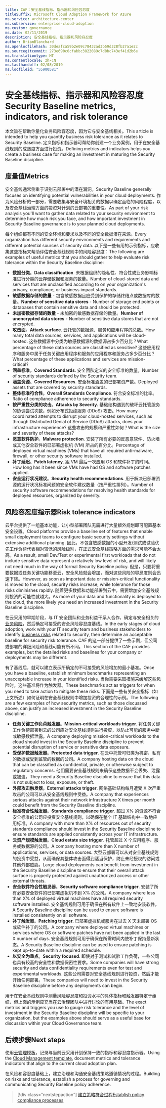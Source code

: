```yaml
---
title: CAF：安全基线指标、指示器和风险容忍度
titleSuffix: Microsoft Cloud Adoption Framework for Azure
ms.service: architecture-center
ms.subservice: enterprise-cloud-adoption
ms.custom: governance
ms.date: 02/11/2019
description: 安全基线指标、指示器和风险容忍度
author: BrianBlanchard
ms.openlocfilehash: 30deafca59b2e09c78432ad3b59d328fb27a1e2c
ms.sourcegitcommit: 273e690c0cfabbc3822089c7d8bc743ef41d2b6e
ms.translationtype: HT
ms.contentlocale: zh-CN
ms.lasthandoff: 02/08/2019
ms.locfileid: "55900581"
---
```

# <a name="security-baseline-metrics-indicators-and-risk-tolerance"></a><span data-ttu-id="11a24-103">安全基线指标、指示器和风险容忍度</span><span class="sxs-lookup"><span data-stu-id="11a24-103">Security Baseline metrics, indicators, and risk tolerance</span></span>

<span data-ttu-id="11a24-104">本文旨在帮助你量化业务风险容忍度，因为它与安全基线相关。</span><span class="sxs-lookup"><span data-stu-id="11a24-104">This article is intended to help you quantify business risk tolerance as it relates to Security Baseline.</span></span> <span data-ttu-id="11a24-105">定义指标和指示器可帮助你创建一个业务案例，用于在安全基线规则的成熟度方面进行投资。</span><span class="sxs-lookup"><span data-stu-id="11a24-105">Defining metrics and indicators helps you create a business case for making an investment in maturing the Security Baseline discipline.</span></span>

## <a name="metrics"></a><span data-ttu-id="11a24-106">度量值</span><span class="sxs-lookup"><span data-stu-id="11a24-106">Metrics</span></span>

<span data-ttu-id="11a24-107">安全基线通常侧重于识别云部署中的潜在漏洞。</span><span class="sxs-lookup"><span data-stu-id="11a24-107">Security Baseline generally focuses on identifying potential vulnerabilities in your cloud deployments.</span></span> <span data-ttu-id="11a24-108">作为风险分析的一部分，需要收集与安全环境相关的数据以确定面临的风险程度，以及安全基线治理方面的投资对计划的云部署的重要性。</span><span class="sxs-lookup"><span data-stu-id="11a24-108">As part of your risk analysis you'll want to gather data related to your security environment to determine how much risk you face, and how important investment in Security Baseline governance is to your planned cloud deployments.</span></span>

<span data-ttu-id="11a24-109">每个组织都有不同的安全环境和要求以及不同的安全数据潜在来源。</span><span class="sxs-lookup"><span data-stu-id="11a24-109">Every organization has different security environments and requirements and different potential sources of security data.</span></span> <span data-ttu-id="11a24-110">以下是一些有用的示例指标，应收集这些指标来帮助评估安全基线规则中的风险容忍度：</span><span class="sxs-lookup"><span data-stu-id="11a24-110">The following are examples of useful metrics that you should gather to help evaluate risk tolerance within the Security Baseline discipline:</span></span>

- <span data-ttu-id="11a24-111">**数据分类**。</span><span class="sxs-lookup"><span data-stu-id="11a24-111">**Data classification**.</span></span> <span data-ttu-id="11a24-112">未根据组织的隐私性、符合性或业务影响标准进行分类的云存储数据和服务的数量。</span><span class="sxs-lookup"><span data-stu-id="11a24-112">Number of cloud-stored data and services that are unclassified according to on your organization's privacy, compliance, or business impact standards.</span></span>
- <span data-ttu-id="11a24-113">**敏感数据存储的数量** - 包含敏感数据且应受到保护的存储终结点或数据库的数量。</span><span class="sxs-lookup"><span data-stu-id="11a24-113">**Number of sensitive data stores** - Number of storage end points or databases that contain sensitive data and should be protected.</span></span>
- <span data-ttu-id="11a24-114">**未加密数据存储的数量** - 未加密的敏感数据存储的数量。</span><span class="sxs-lookup"><span data-stu-id="11a24-114">**Number of unencrypted data stores** - Number of sensitive data stores that are not encrypted.</span></span>
- <span data-ttu-id="11a24-115">**攻击面**。</span><span class="sxs-lookup"><span data-stu-id="11a24-115">**Attack surface**.</span></span> <span data-ttu-id="11a24-116">云托管的数据源、服务和应用程序的总数。</span><span class="sxs-lookup"><span data-stu-id="11a24-116">How many total data sources, services, and applications will be cloud-hosted.</span></span> <span data-ttu-id="11a24-117">这些数据源中分类为敏感数据源的数据源占多少百分比？</span><span class="sxs-lookup"><span data-stu-id="11a24-117">What percentage of these data sources are classified as sensitive?</span></span> <span data-ttu-id="11a24-118">这些应用程序和服务中属于任务关键应用程序和服务的应用程序和服务占多少百分比？</span><span class="sxs-lookup"><span data-stu-id="11a24-118">What percentage of these applications and services are mission-critical?</span></span>
- <span data-ttu-id="11a24-119">**涵盖标准**。</span><span class="sxs-lookup"><span data-stu-id="11a24-119">**Covered Standards**.</span></span> <span data-ttu-id="11a24-120">安全团队定义的安全标准的数量。</span><span class="sxs-lookup"><span data-stu-id="11a24-120">Number of security standards defined by the Security team.</span></span>
- <span data-ttu-id="11a24-121">**涵盖资源**。</span><span class="sxs-lookup"><span data-stu-id="11a24-121">**Covered Resources**.</span></span> <span data-ttu-id="11a24-122">安全标准涵盖的已部署资产数。</span><span class="sxs-lookup"><span data-stu-id="11a24-122">Deployed assets that are covered by security standards.</span></span>
- <span data-ttu-id="11a24-123">**整体标准符合性**。</span><span class="sxs-lookup"><span data-stu-id="11a24-123">**Overall Standards Compliance**.</span></span> <span data-ttu-id="11a24-124">符合安全标准的比率。</span><span class="sxs-lookup"><span data-stu-id="11a24-124">Ratio of compliance adherence to security standards.</span></span>
- <span data-ttu-id="11a24-125">**按严重性分类的攻击**。</span><span class="sxs-lookup"><span data-stu-id="11a24-125">**Attacks by Severity**.</span></span> <span data-ttu-id="11a24-126">基础结构遇到的破坏云托管服务的协调尝试次数，例如分布式拒绝服务 (DDoS) 攻击。</span><span class="sxs-lookup"><span data-stu-id="11a24-126">How many coordinated attempts to disrupt your cloud-hosted services, such as through Distributed Denial of Service (DDoS) attacks, does your infrastructure experience?</span></span> <span data-ttu-id="11a24-127">这些攻击的规模和严重性如何？</span><span class="sxs-lookup"><span data-stu-id="11a24-127">What is the size and severity of these attacks?</span></span>
- <span data-ttu-id="11a24-128">**恶意软件防护**。</span><span class="sxs-lookup"><span data-stu-id="11a24-128">**Malware protection**.</span></span> <span data-ttu-id="11a24-129">安装了所有必要的反恶意软件、防火墙或其他安全软件的已部署虚拟机 (VM) 所占的百分比。</span><span class="sxs-lookup"><span data-stu-id="11a24-129">Percentage of deployed virtual machines (VMs) that have all required anti-malware, firewall, or other security software installed.</span></span>
- <span data-ttu-id="11a24-130">**补丁延迟**。</span><span class="sxs-lookup"><span data-stu-id="11a24-130">**Patch latency**.</span></span> <span data-ttu-id="11a24-131">距 VM 最后一次应用 OS 和软件补丁的时间。</span><span class="sxs-lookup"><span data-stu-id="11a24-131">How long has it been since VMs have had OS and software patches applied.</span></span>
- <span data-ttu-id="11a24-132">**安全运行状况建议**。</span><span class="sxs-lookup"><span data-stu-id="11a24-132">**Security health recommendations**.</span></span> <span data-ttu-id="11a24-133">用于解决已部署资源的运行状况标准问题的安全软件建议数量（按严重性排列）。</span><span class="sxs-lookup"><span data-stu-id="11a24-133">Number of security software recommendations for resolving health standards for deployed resources, organized by severity.</span></span>

## <a name="risk-tolerance-indicators"></a><span data-ttu-id="11a24-134">风险容忍度指示器</span><span class="sxs-lookup"><span data-stu-id="11a24-134">Risk tolerance indicators</span></span>

<span data-ttu-id="11a24-135">云平台提供了一组基本功能，让小型部署团队无需进行大量额外规划即可配置基本安全设置。</span><span class="sxs-lookup"><span data-stu-id="11a24-135">Cloud platforms provide a baseline set of features that enable small deployment teams to configure basic security settings without extensive additional planning.</span></span> <span data-ttu-id="11a24-136">因此，不包含敏感数据的小型开发/测试或试验优先工作负荷代表相对较低的风险级别，在正式安全基线策略方面的需求可能不会太高。</span><span class="sxs-lookup"><span data-stu-id="11a24-136">As a result, small Dev/Test or experimental first workloads that do not include sensitive data represent a relatively low level of risk, and will likely not need much in the way of formal Security Baseline policy.</span></span> <span data-ttu-id="11a24-137">但是，只要将重要数据或任务关键功能移至云，安全风险就会增加，而对这些风险的容忍度则会迅速下降。</span><span class="sxs-lookup"><span data-stu-id="11a24-137">However, as soon as important data or mission-critical functionality is moved to the cloud, security risks increase, while tolerance for those risks diminishes rapidly.</span></span> <span data-ttu-id="11a24-138">随着更多数据和功能部署到云中，需要增加安全基线规则投资的可能性就越大。</span><span class="sxs-lookup"><span data-stu-id="11a24-138">As more of your data and functionality is deployed to the cloud, the more likely you need an increased investment in the Security Baseline discipline.</span></span>

<span data-ttu-id="11a24-139">在云采用的早期阶段，与 IT 安全团队和业务利益干系人合作，确定与安全相关的[业务风险](business-risks.md)，然后确定可接受的安全风险容忍度基线。</span><span class="sxs-lookup"><span data-stu-id="11a24-139">In the early stages of cloud adoption, work with your IT security team and business stakeholders to identify [business risks](business-risks.md) related to security, then determine an acceptable baseline for security risk tolerance.</span></span> <span data-ttu-id="11a24-140">CAF 的这一部分提供了一些示例，但公司或部署的详细风险和基线可能有所不同。</span><span class="sxs-lookup"><span data-stu-id="11a24-140">This section of the CAF provides examples, but the detailed risks and baselines for your company or deployments may be different.</span></span>

<span data-ttu-id="11a24-141">有了基线后，就可以建立表示所确定的不可接受的风险增加的最小基准。</span><span class="sxs-lookup"><span data-stu-id="11a24-141">Once you have a baseline, establish minimum benchmarks representing an unacceptable increase in your identified risks.</span></span> <span data-ttu-id="11a24-142">当你需要采取措施来缓解这些风险时，这些基准将作为触发器。</span><span class="sxs-lookup"><span data-stu-id="11a24-142">These benchmarks act as triggers for when you need to take action to mitigate these risks.</span></span> <span data-ttu-id="11a24-143">下面是一些有关安全指标（如上文所述）如何证明在安全基线规则中增加投资的合理性的示例。</span><span class="sxs-lookup"><span data-stu-id="11a24-143">The following are a few examples of how security metrics, such as those discussed above, can justify an increased investment in the Security Baseline discipline.</span></span>

- <span data-ttu-id="11a24-144">**任务关键工作负荷触发器**。</span><span class="sxs-lookup"><span data-stu-id="11a24-144">**Mission-critical workloads trigger**.</span></span> <span data-ttu-id="11a24-145">将任务关键工作负荷部署到云的公司应对安全基线规则进行投资，以防止可能的服务中断或敏感数据泄露。</span><span class="sxs-lookup"><span data-stu-id="11a24-145">A company deploying mission-critical workloads to the cloud should invest in the Security Baseline discipline to prevent potential disruption of service or sensitive data exposure.</span></span>
- <span data-ttu-id="11a24-146">**受保护数据触发器**。</span><span class="sxs-lookup"><span data-stu-id="11a24-146">**Protected data trigger**.</span></span> <span data-ttu-id="11a24-147">在云中托管可归类为机密、私有的数据或受到监管的数据的公司。</span><span class="sxs-lookup"><span data-stu-id="11a24-147">A company hosting data on the cloud that can be classified as confidential, private, or otherwise subject to regulatory concerns.</span></span> <span data-ttu-id="11a24-148">他们需要安全基线规则来确保这些数据不会丢失、泄露或被盗。</span><span class="sxs-lookup"><span data-stu-id="11a24-148">They need a Security Baseline discipline to ensure that this data is not subject to loss, exposure, or theft.</span></span>
- <span data-ttu-id="11a24-149">**外部攻击触发器**。</span><span class="sxs-lookup"><span data-stu-id="11a24-149">**External attacks trigger**.</span></span> <span data-ttu-id="11a24-150">网络基础结构每月遭受 X 次严重攻击的公司可以从安全基线规则中受益。</span><span class="sxs-lookup"><span data-stu-id="11a24-150">A company that experiences serious attacks against their network infrastructure X times per month could benefit from the Security Baseline discipline.</span></span>  
- <span data-ttu-id="11a24-151">**标准符合性触发器**。</span><span class="sxs-lookup"><span data-stu-id="11a24-151">**Standards compliance trigger**.</span></span> <span data-ttu-id="11a24-152">超过 X% 的资源不符合安全标准的公司应投资安全基线规则，以确保在整个 IT 基础结构中一致地应用标准。</span><span class="sxs-lookup"><span data-stu-id="11a24-152">A company with more than X% of resources out of security standards compliance should invest in the Security Baseline discipline to ensure standards are applied consistently across your IT infrastructure.</span></span>
- <span data-ttu-id="11a24-153">**云资产规模触发器**。</span><span class="sxs-lookup"><span data-stu-id="11a24-153">**Cloud estate size trigger**.</span></span> <span data-ttu-id="11a24-154">托管超过 X 个应用程序、服务或数据源的公司。</span><span class="sxs-lookup"><span data-stu-id="11a24-154">A company hosting more than X number of applications, services, or data sources.</span></span> <span data-ttu-id="11a24-155">大型云部署可以从对安全基线规则的投资中受益，从而确保其整体攻击面得到适当保护，防止未经授权的访问或其他外部威胁。</span><span class="sxs-lookup"><span data-stu-id="11a24-155">Large cloud deployments can benefit from investment in the Security Baseline discipline to ensure that their overall attack surface is properly protected against unauthorized access or other external threats.</span></span>
- <span data-ttu-id="11a24-156">**安全软件符合性触发器**。</span><span class="sxs-lookup"><span data-stu-id="11a24-156">**Security software compliance trigger**.</span></span> <span data-ttu-id="11a24-157">安装了所有必要安全软件的已部署虚拟机不到 X% 的公司。</span><span class="sxs-lookup"><span data-stu-id="11a24-157">A company where less than X% of deployed virtual machines have all required security software installed.</span></span> <span data-ttu-id="11a24-158">安全基线规则可用于确保在所有软件上一致地安装软件。</span><span class="sxs-lookup"><span data-stu-id="11a24-158">A Security Baseline discipline can be used to ensure software is installed consistently on all software.</span></span>
- <span data-ttu-id="11a24-159">**补丁触发器**。</span><span class="sxs-lookup"><span data-stu-id="11a24-159">**Patching trigger**.</span></span> <span data-ttu-id="11a24-160">已部署虚拟机或服务在过去 X 天未部署 OS 或软件补丁的公司。</span><span class="sxs-lookup"><span data-stu-id="11a24-160">A company where deployed virtual machines or services where OS or software patches have not been applied in the last X number of days.</span></span> <span data-ttu-id="11a24-161">安全基线规则可用于确保在所需时间内使补丁保持最新状态。</span><span class="sxs-lookup"><span data-stu-id="11a24-161">A Security Baseline discipline can be used to ensure patching is kept up-to-date within a required schedule.</span></span>
- <span data-ttu-id="11a24-162">**以安全为重点**。</span><span class="sxs-lookup"><span data-stu-id="11a24-162">**Security focused**.</span></span> <span data-ttu-id="11a24-163">即使对于测试和试验工作负荷，一些公司也具有较高的安全性和数据保密性要求。</span><span class="sxs-lookup"><span data-stu-id="11a24-163">Some companies will have strong security and data confidentiality requirements even for test and experimental workloads.</span></span> <span data-ttu-id="11a24-164">这些公司需要对安全基线规则进行投资，然后才能开始任何部署。</span><span class="sxs-lookup"><span data-stu-id="11a24-164">These companies will need to invest in the Security Baseline discipline before any deployments can begin.</span></span>

<span data-ttu-id="11a24-165">用于在安全基线规则中测量风险容忍度和投资水平的具体指标和触发器特定于组织，但上面的示例应充当在云治理团队中进行讨论的有用基础。</span><span class="sxs-lookup"><span data-stu-id="11a24-165">The exact metrics and triggers you use to gauge risk tolerance and the level of investment in the Security Baseline discipline will be specific to your organization, but the examples above should serve as a useful base for discussion within your Cloud Governance team.</span></span>  

## <a name="next-steps"></a><span data-ttu-id="11a24-166">后续步骤</span><span class="sxs-lookup"><span data-stu-id="11a24-166">Next steps</span></span>

<span data-ttu-id="11a24-167">使用[云管理模板](./template.md)，记录与当前云采用计划保持一致的指标和容忍度指示器。</span><span class="sxs-lookup"><span data-stu-id="11a24-167">Using the [Cloud Management template](./template.md), document metrics and tolerance indicators that align to the current cloud adoption plan.</span></span>

<span data-ttu-id="11a24-168">在风险和容忍度基础上，建立治理和沟通安全基线策略遵循情况的过程。</span><span class="sxs-lookup"><span data-stu-id="11a24-168">Building on risks and tolerance, establish a process for governing and communicating Security Baseline policy adherence.</span></span>

> [!div class="nextstepaction"]
> [<span data-ttu-id="11a24-169">建立策略符合过程</span><span class="sxs-lookup"><span data-stu-id="11a24-169">Establish policy compliance processes</span></span>](compliance-processes.md)
